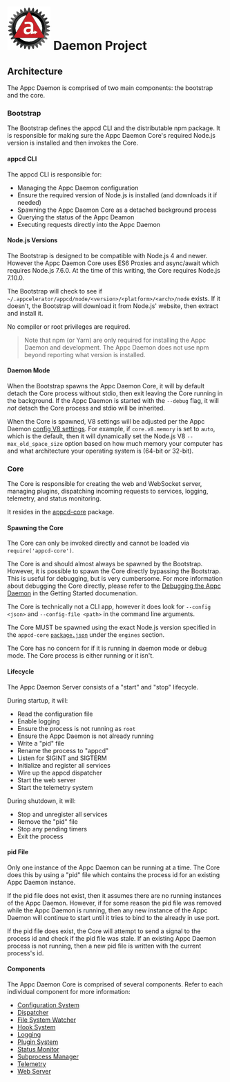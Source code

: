 # ![Appc Daemon logo](images/appc-daemon.png) Daemon Project

## Architecture

The Appc Daemon is comprised of two main components: the bootstrap and the core.

### Bootstrap

The Bootstrap defines the appcd CLI and the distributable npm package. It is responsible for
making sure the Appc Daemon Core's required Node.js version is installed and then invokes the Core.

#### appcd CLI

The appcd CLI is responsible for:

 * Managing the Appc Daemon configuration
 * Ensure the required version of Node.js is installed (and downloads it if needed)
 * Spawning the Appc Daemon Core as a detached background process
 * Querying the status of the Appc Deamon
 * Executing requests directly into the Appc Daemon

#### Node.js Versions

The Bootstrap is designed to be compatible with Node.js 4 and newer. However the Appc Daemon Core
uses ES6 Proxies and async/await which requires Node.js 7.6.0. At the time of this writing, the Core
requires Node.js 7.10.0.

The Bootstrap will check to see if `~/.appcelerator/appcd/node/<version>/<platform>/<arch>/node`
exists. If it doesn't, the Bootstrap will download it from Node.js' website, then extract and
install it.

No compiler or root privileges are required.

> Note that npm (or Yarn) are only required for installing the Appc Daemon and development. The Appc
> Daemon does not use npm beyond reporting what version is installed.

#### Daemon Mode

When the Bootstrap spawns the Appc Daemon Core, it will by default detach the Core process without
stdio, then exit leaving the Core running in the background. If the Appc Daemon is started with the
`--debug` flag, it will _not_ detach the Core process and stdio will be inherited.

When the Core is spawned, V8 settings will be adjusted per the Appc Daemon
[config V8 settings](Configuration#V8). For example, if `core.v8.memory` is set to `auto`, which is
the default, then it will dynamically set the Node.js V8 `--max_old_space_size` option based on how
much memory your computer has and what architecture your operating system is (64-bit or 32-bit).

### Core

The Core is responsible for creating the web and WebSocket server, managing plugins, dispatching
incoming requests to services, logging, telemetry, and status monitoring.

It resides in the [appcd-core](../../packages/appcd-core) package.

#### Spawning the Core

The Core can only be invoked directly and cannot be loaded via `require('appcd-core')`.

The Core is and should almost always be spawned by the Bootstrap. However, it is possible to spawn
the Core directly bypassing the Bootstrap. This is useful for debugging, but is very cumbersome. For
more information about debugging the Core directly, please refer to the
[Debugging the Appc Daemon](Getting-Started.md#debugging-the-appc-daemon) in the Getting Started
documenation.

The Core is technically not a CLI app, however it does look for `--config <json>` and
`--config-file <path>` in the command line arguments.

The Core MUST be spawned using the exact Node.js version specified in the `appcd-core`
[`package.json`](../../packages/appcd-core/package.json) under the `engines` section.

The Core has no concern for if it is running in daemon mode or debug mode. The Core process is
either running or it isn't.

#### Lifecycle

The Appc Daemon Server consists of a "start" and "stop" lifecycle.

During startup, it will:

* Read the configuration file
* Enable logging
* Ensure the process is not running as `root`
* Ensure the Appc Daemon is not already running
* Write a "pid" file
* Rename the process to "appcd"
* Listen for SIGINT and SIGTERM
* Initialize and register all services
* Wire up the appcd dispatcher
* Start the web server
* Start the telemetry system

During shutdown, it will:

* Stop and unregister all services
* Remove the "pid" file
* Stop any pending timers
* Exit the process

#### pid File

Only one instance of the Appc Daemon can be running at a time. The Core does this by using a "pid"
file which contains the process id for an existing Appc Daemon instance.

If the pid file does not exist, then it assumes there are no running instances of the Appc Daemon.
However, if for some reason the pid file was removed while the Appc Daemon is running, then any new
instance of the Appc Daemon will continue to start until it tries to bind to the already in use
port.

If the pid file does exist, the Core will attempt to send a signal to the process id and check if
the pid file was stale. If an existing Appc Daemon process is not running, then a new pid file is
written with the current process's id.

#### Components

The Appc Daemon Core is comprised of several components. Refer to each individual component for more
information:

* [Configuration System](Components/Configuration-System.md)
* [Dispatcher](Components/Dispatcher.md)
* [File System Watcher](Components/File-System-Watcher.md)
* [Hook System](Components/Hook-System.md)
* [Logging](Components/Logging.md)
* [Plugin System](Components/Plugin-System.md)
* [Status Monitor](Components/Status-Monitor.md)
* [Subprocess Manager](Components/Subprocess-Manager.md)
* [Telemetry](Components/Telemetry.md)
* [Web Server](Components/Web-Server.md)
